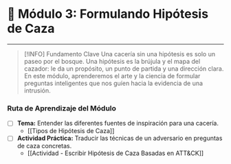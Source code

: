 # 🧠 Módulo 3: Formulando Hipótesis de Caza

---

> [!INFO] Fundamento Clave
> Una cacería sin una hipótesis es solo un paseo por el bosque. Una hipótesis es la brújula y el mapa del cazador: le da un propósito, un punto de partida y una dirección clara. En este módulo, aprenderemos el arte y la ciencia de formular preguntas inteligentes que nos guíen hacia la evidencia de una intrusión.

### Ruta de Aprendizaje del Módulo

- [ ] **Tema:** Entender las diferentes fuentes de inspiración para una cacería.
    - [[Tipos de Hipótesis de Caza]]
- [ ] **Actividad Práctica:** Traducir las técnicas de un adversario en preguntas de caza concretas.
    - [[Actividad - Escribir Hipótesis de Caza Basadas en ATT&CK]]
